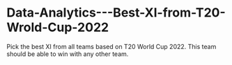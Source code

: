 # Data-Analytics---Best-XI-from-T20-Wrold-Cup-2022
Pick the best XI from all teams based on T20 World Cup 2022. This team should be able to win with any other team. 
